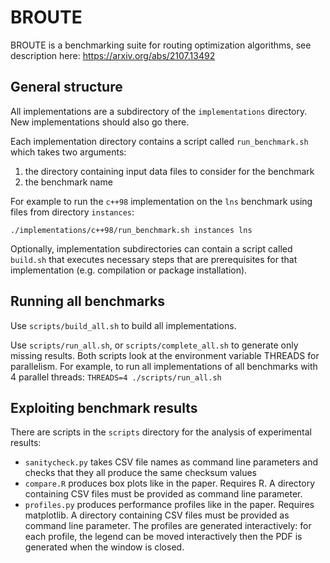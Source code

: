 # BROUTE

BROUTE is a benchmarking suite for routing optimization algorithms, see description here: https://arxiv.org/abs/2107.13492

## General structure

All implementations are a subdirectory of the `implementations` directory. New implementations should also go there.

Each implementation directory contains a script called `run_benchmark.sh` which takes two arguments: 
1. the directory containing input data files to consider for the benchmark
1. the benchmark name

For example to run the `c++98` implementation on the `lns` benchmark using files from directory `instances`:

`./implementations/c++98/run_benchmark.sh instances lns`

Optionally, implementation subdirectories can contain a script called `build.sh` that executes necessary steps that are prerequisites for that implementation (e.g. compilation or package installation).

## Running all benchmarks
Use `scripts/build_all.sh` to build all implementations.

Use `scripts/run_all.sh`, or `scripts/complete_all.sh` to generate only missing results. Both scripts look at the environment variable THREADS for parallelism.
For example, to run all implementations of all benchmarks with 4 parallel threads:
`THREADS=4 ./scripts/run_all.sh`

## Exploiting benchmark results

There are scripts in the `scripts` directory for the analysis of experimental results:

* `sanitycheck.py` takes CSV file names as command line parameters and checks that they all produce the same checksum values
* `compare.R` produces box plots like in the paper. Requires R. A directory containing CSV files must be provided as command line parameter.
* `profiles.py` produces performance profiles like in the paper. Requires matplotlib. A directory containing CSV files must be provided as command line parameter. The profiles are generated interactively: for each profile, the legend can be moved interactively then the PDF is generated when the window is closed.
